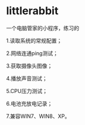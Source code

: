 ﻿# littlerabbit
一个电脑管家的小程序，练习的

1.读取系统的常规配置； 

2.网络连通ping测试； 

3.获取摄像头图像； 

4.播放声音测试； 

5.CPU压力测试； 

6.电池充放电记录； 

7.兼容WIN7、WIN8、XP。
